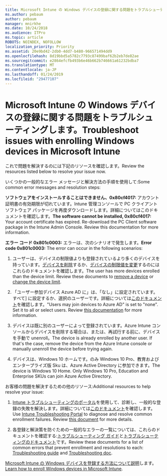 ```yaml
---
title: Microsoft Intune の Windows デバイスの登録に関する問題をトラブルシューティングします。
ms.author: pebaum
author: pebaum
manager: mnirkhe
ms.date: 10/24/2018
ms.audience: ITPro
ms.topic: article
ROBOTS: NOINDEX, NOFOLLOW
localization_priority: Priority
ms.assetid: 20e9bd42-2db0-4dd7-b480-966571494dd9
ms.openlocfilehash: 8d19bbd5a5782c7793c87499baf62b2eb7de82ae
ms.sourcegitcommit: e2864efcfb493b6e46b662b746661a61232bdba7
ms.translationtype: MT
ms.contentlocale: ja-JP
ms.lasthandoff: 01/24/2019
ms.locfileid: "29477107"
---
```

# <a name="troubleshoot-issues-with-enrolling-windows-devices-in-microsoft-intune"></a><span data-ttu-id="e8518-102">Microsoft Intune の Windows デバイスの登録に関する問題をトラブルシューティングします。</span><span class="sxs-lookup"><span data-stu-id="e8518-102">Troubleshoot issues with enrolling Windows devices in Microsoft Intune</span></span>

<span data-ttu-id="e8518-103">これで問題を解決するのには下記のリソースを確認します。</span><span class="sxs-lookup"><span data-stu-id="e8518-103">Review the resources listed below to resolve your issue now.</span></span> 
  
<span data-ttu-id="e8518-104">いくつかの一般的なエラー メッセージと解決方法の手順を使用して:</span><span class="sxs-lookup"><span data-stu-id="e8518-104">Some common error messages and resolution steps:</span></span>
  
 <span data-ttu-id="e8518-p101">**ソフトウェアをインストールすることはできません、0x80cf4017:** アカウント証明書の有効期限が切れています。Intune 管理コンソールで PC クライアント ソフトウェア パッケージを再度ダウンロードします。詳細についてはこのドキュメントを確認します。</span><span class="sxs-lookup"><span data-stu-id="e8518-p101">**The software cannot be installed, 0x80cf4017:** Your account certificate has expired. Re-download the PC Client software package in the Intune Admin Console. Review this documentation for more information.</span></span> 
  
 <span data-ttu-id="e8518-108">**エラー コード 0x801c0003:** エラーは、次のシナリオで発生します。</span><span class="sxs-lookup"><span data-stu-id="e8518-108">**Error code 0x801c0003:** The error can occur in the following scenarios:</span></span> 
  
1. <span data-ttu-id="e8518-p102">ユーザーは、デバイスの制限値よりも登録されているより多くのデバイスを持っています。[デバイスを削除](https://docs.microsoft.com/en-us/intune/devices-wipe)するか、[デバイスの制限値を変更](https://docs.microsoft.com/en-us/intune/enrollment-restrictions-set#set-device-limit-restrictions)するのにはこれらのドキュメントを確認します。</span><span class="sxs-lookup"><span data-stu-id="e8518-p102">The user has more devices enrolled than the device limit. Review these documents to [remove a device](https://docs.microsoft.com/en-us/intune/devices-wipe) or [change the device limit](https://docs.microsoft.com/en-us/intune/enrollment-restrictions-set#set-device-limit-restrictions).</span></span>
    
2. <span data-ttu-id="e8518-p103">「ユーザー参加デバイス Azure AD に」は、「なし」に設定されています。すべて] に設定するか、選択のユーザーです。詳細については[このドキュメント](https://docs.microsoft.com/en-us/azure/active-directory/device-management-azure-portal#configure-device-settings)を確認します。</span><span class="sxs-lookup"><span data-stu-id="e8518-p103">"Users may join devices to Azure AD" is set to "none". Set it to all or select users. Review [this documentation](https://docs.microsoft.com/en-us/azure/active-directory/device-management-azure-portal#configure-device-settings) for more information.</span></span> 
    
3. <span data-ttu-id="e8518-p104">デバイスは既に別のユーザーによって登録されています。Azure Intune コンソールからデバイスを削除する場合は、または、再試行する前に、デバイスを手動で unenroll。</span><span class="sxs-lookup"><span data-stu-id="e8518-p104">The device is already enrolled by another user. If that's the case, remove the device from the Azure Intune console or manually unenroll the device before trying again.</span></span>
    
4. <span data-ttu-id="e8518-p105">デバイスは、Windows 10 ホームです。のみ Windows 10 Pro、教育およびエンタープライズ版 Sku は、Azure Active Directory に参加できます。</span><span class="sxs-lookup"><span data-stu-id="e8518-p105">The device is Windows 10 Home. Only Windows 10 Pro, Education and Enterprise SKUs can join Azure Active Directory.</span></span>
    
<span data-ttu-id="e8518-118">お客様の問題を解決するための他のリソース:</span><span class="sxs-lookup"><span data-stu-id="e8518-118">Additional resources to help resolve your issue:</span></span>
  
1. <span data-ttu-id="e8518-p106">[Intune トラブルシューティングのポータル](https://devicemanagement.microsoft.com/#blade/Microsoft_Intune_DeviceSettings/TroubleshootBlade)を使用して、診断し、一般的な登録の失敗を解決します。詳細については[このドキュメント](https://docs.microsoft.com/en-us/intune/help-desk-operators)を確認します。</span><span class="sxs-lookup"><span data-stu-id="e8518-p106">Use [Intune Troubleshooting Portal](https://devicemanagement.microsoft.com/#blade/Microsoft_Intune_DeviceSettings/TroubleshootBlade) to diagnose and resolve common enrollment failures. Review [this document](https://docs.microsoft.com/en-us/intune/help-desk-operators) for more details.</span></span> 
    
2. <span data-ttu-id="e8518-121">各登録と解決策を防ぐための一般的なエラーの一覧については、これらのドキュメントを確認する:[トラブルシューティング ガイド](https://support.microsoft.com/en-us/help/4089533/troubleshooting-windows-device-enrollment-problems-in-microsoft-intune)と[トラブルシューティングのドキュメント](https://docs.microsoft.com/en-us/intune-classic/troubleshoot/troubleshoot-device-enrollment-in-intune)です。</span><span class="sxs-lookup"><span data-stu-id="e8518-121">Review these documents for a list of common errors that prevent enrollment and resolutions to each: [Troubleshooting guide](https://support.microsoft.com/en-us/help/4089533/troubleshooting-windows-device-enrollment-problems-in-microsoft-intune) and [Troubleshooting doc](https://docs.microsoft.com/en-us/intune-classic/troubleshoot/troubleshoot-device-enrollment-in-intune).</span></span>
    
<span data-ttu-id="e8518-122">[Microsoft Intune の Windows デバイスを登録する方法について説明](https://docs.microsoft.com/en-us/intune/windows-enroll)します。</span><span class="sxs-lookup"><span data-stu-id="e8518-122">[Learn how to enroll Windows devices in Microsoft Intune](https://docs.microsoft.com/en-us/intune/windows-enroll).</span></span>
  

